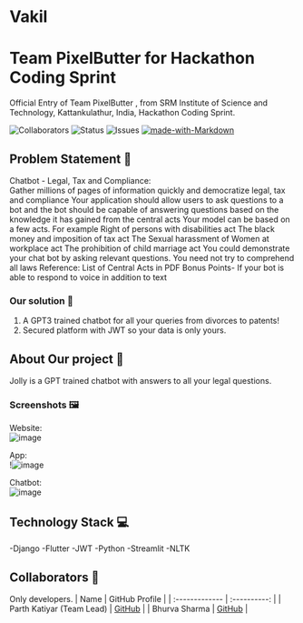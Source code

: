 # Vakil

# Team PixelButter for Hackathon Coding Sprint

Official Entry of Team PixelButter , from SRM Institute of Science and Technology, Kattankulathur, India, Hackathon Coding Sprint. <br>

![Collaborators](https://img.shields.io/badge/collaborators-2-red)
![Status](https://img.shields.io/badge/status-done-green)
![Issues](https://img.shields.io/badge/issues-0-blue)
[![made-with-Markdown](https://img.shields.io/badge/Made%20with-Markdown-1f425f.svg)](http://commonmark.org)


## Problem Statement 🚧
Chatbot - Legal, Tax and Compliance: <br>
Gather millions of pages of information quickly and democratize legal, tax and compliance
Your application should allow users to ask questions to a bot and the bot should be capable of answering questions based on the knowledge it has gained from the central acts
Your model can be based on a few acts. For example
Right of persons with disabilities act
The black money and imposition of tax act
The Sexual harassment of Women at workplace act
The prohibition of child marriage act
You could demonstrate your chat bot by asking relevant questions. You need not try to comprehend all laws
Reference: List of Central Acts in PDF
Bonus Points-
If your bot is able to respond to voice in addition to text

### Our solution 📝
1. A GPT3 trained chatbot for all your queries from divorces to patents!
2. Secured platform with JWT so your data is only yours.



## About Our project 🔧

Jolly is a GPT trained chatbot with answers to all your legal questions.


### Screenshots 🖼️

Website: <br>
![image](https://user-images.githubusercontent.com/75015574/164884665-c09f7b21-3700-4d46-b04f-5005be303cdb.png)


App: <br>
!![image](https://user-images.githubusercontent.com/75015574/164885108-eff416d2-3794-45fd-a2ea-6715308322f1.png)


Chatbot:<br>
![image](https://user-images.githubusercontent.com/75015574/164884716-39845590-fea6-4a0a-b807-a36067d49183.png)


## Technology Stack 💻
 -Django
 -Flutter
 -JWT
 -Python
 -Streamlit
 -NLTK



## Collaborators 🤖

Only developers.
| Name      | GitHub Profile     |
| :------------- | :----------: |
| Parth Katiyar (Team Lead) | [GitHub](https://github.com/Parth442002) |
|  Bhurva Sharma | [GitHub]( https://github.com/Bhurva6) |
 
